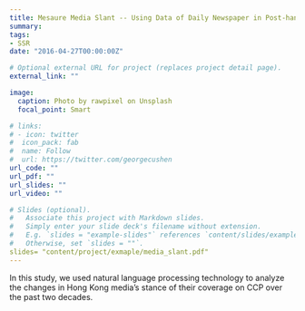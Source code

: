 ```yaml
---
title: Mesaure Media Slant -- Using Data of Daily Newspaper in Post-handover Hong Kong
summary: 
tags:
- SSR
date: "2016-04-27T00:00:00Z"

# Optional external URL for project (replaces project detail page).
external_link: ""

image:
  caption: Photo by rawpixel on Unsplash
  focal_point: Smart

# links:
# - icon: twitter
#  icon_pack: fab
#  name: Follow
#  url: https://twitter.com/georgecushen
url_code: ""
url_pdf: ""
url_slides: ""
url_video: ""

# Slides (optional).
#   Associate this project with Markdown slides.
#   Simply enter your slide deck's filename without extension.
#   E.g. `slides = "example-slides"` references `content/slides/example-slides.md`.
#   Otherwise, set `slides = ""`.
slides= "content/project/exmaple/media_slant.pdf"
---
```


In this study, we used natural language processing technology to analyze the changes in Hong Kong media’s stance of their coverage on CCP over the past two decades.
